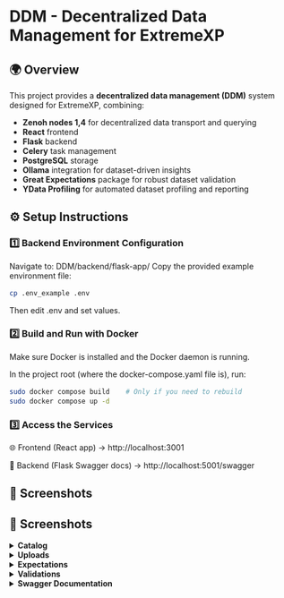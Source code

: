 # DDM - Decentralized Data Management for ExtremeXP


## 🌍 Overview

This project provides a **decentralized data management (DDM)** system designed for ExtremeXP, combining:

- **Zenoh nodes 1,4** for decentralized data transport and querying
- **React** frontend  
- **Flask** backend  
- **Celery** task management  
- **PostgreSQL** storage  
- **Ollama** integration for dataset-driven insights  
- **Great Expectations** package for robust dataset validation
- **YData Profiling** for automated dataset profiling and reporting

## ⚙️ Setup Instructions

### 1️⃣ Backend Environment Configuration

Navigate to: DDM/backend/flask-app/
Copy the provided example environment file:

```bash
cp .env_example .env
```

Then edit .env and set values.

### 2️⃣ Build and Run with Docker

Make sure Docker is installed and the Docker daemon is running.

In the project root (where the docker-compose.yaml file is), run:

```bash
sudo docker compose build    # Only if you need to rebuild
sudo docker compose up -d
```

### 3️⃣ Access the Services

🌐 Frontend (React app) → http://localhost:3001

🔧 Backend (Flask Swagger docs) → http://localhost:5001/swagger


## 📸 Screenshots

## 📸 Screenshots

<details>
<summary><strong>Catalog</strong></summary>

![Catalog Filter](demo_screenshots/catalog_filter.png)  
![Uploader Metadata](demo_screenshots/catalog_uploader_metadata.png)  
![Validate](demo_screenshots/catalog_validate.png)  
![Validation Results](demo_screenshots/catalog_validation_results.png)  
![View File Metadata](demo_screenshots/catalog_view_file_metadata.png)

</details>

<details>
<summary><strong>Uploads</strong></summary>

![Uploaded Files](demo_screenshots/uploaded_files.png)  
![Uploaded Files Metadata](demo_screenshots/uploaded_files_metadata.png)  
![Upload Chunks](demo_screenshots/upload_chunks.png)  
![Upload Chunks Merged](demo_screenshots/upload_chunks_merged.png)  
![Upload Files](demo_screenshots/upload_files.png)  
![Upload Files Metadata](demo_screenshots/upload_files_metadata.png)  
![Upload Links](demo_screenshots/upload_links.png)

</details>

<details>
<summary><strong>Expectations</strong></summary>

![Expectation Suites](demo_screenshots/expectation_suites.png)  
![Expectation Suites View](demo_screenshots/expectation_suites_view.png)  
![Set Expectations 1](demo_screenshots/set_expectations_1.png)  
![Set Expectations 2](demo_screenshots/set_expectations_2.png)  
![Set Expectations 3a](demo_screenshots/set_expectations_3a.png)  
![Set Expectations 3b](demo_screenshots/set_expectations_3b.png)  
![Set Expectations 4](demo_screenshots/set_expectations_4.png)

</details>

<details>
<summary><strong>Validations</strong></summary>

![Validation Results](demo_screenshots/validation_results.png)  
![Validation Results View](demo_screenshots/validation_results_view.png)

</details>

<details>
<summary><strong>Swagger Documentation</strong></summary>

![Swagger Docs](demo_screenshots/z_swagger_z.png)

</details>
